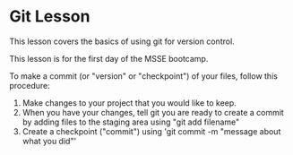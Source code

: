 # Git Lesson

This lesson covers the basics of using git for version control.

This lesson is for the first day of the MSSE bootcamp.

To make a commit (or "version" or "checkpoint") of your files,
follow this procedure:

1. Make changes to your project that you would like to keep.
2. When you have your changes, tell git you are ready to create a commit by adding files to the staging area using "git add filename"
3. Create a checkpoint ("commit") using 'git commit -m "message about what you did"'
